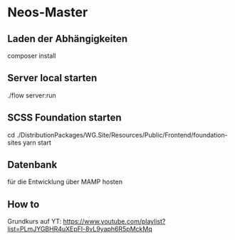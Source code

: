 # Neos-Master

## Laden der Abhängigkeiten
composer install

## Server local starten
./flow server:run

## SCSS Foundation starten
cd ./DistributionPackages/WG.Site/Resources/Public/Frontend/foundation-sites
yarn start

## Datenbank
für die Entwicklung über MAMP hosten

## How to
Grundkurs auf YT: https://www.youtube.com/playlist?list=PLmJYGBHR4uXEpFl-8vL9yaph6R5pMckMq